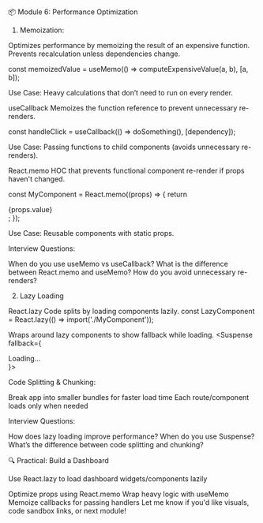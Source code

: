 📦 Module 6: Performance Optimization

1. Memoization:

Optimizes performance by memoizing the result of an expensive function.
Prevents recalculation unless dependencies change.

const memoizedValue = useMemo(() => computeExpensiveValue(a, b), [a, b]);

Use Case: Heavy calculations that don’t need to run on every render.

useCallback
Memoizes the function reference to prevent unnecessary re-renders.

const handleClick = useCallback(() => doSomething(), [dependency]);

Use Case: Passing functions to child components (avoids unnecessary re-renders).

React.memo
HOC that prevents functional component re-render if props haven't changed.

const MyComponent = React.memo((props) => {
  return <div>{props.value}</div>;
});

Use Case: Reusable components with static props.

Interview Questions:

When do you use useMemo vs useCallback?
What is the difference between React.memo and useMemo?
How do you avoid unnecessary re-renders?

2. Lazy Loading

React.lazy
Code splits by loading components lazily.
const LazyComponent = React.lazy(() => import('./MyComponent'));

Wraps around lazy components to show fallback while loading.
<Suspense fallback={<div>Loading...</div>}>
  <LazyComponent />
</Suspense>

Code Splitting & Chunking:

Break app into smaller bundles for faster load time
Each route/component loads only when needed

Interview Questions:

How does lazy loading improve performance?
When do you use Suspense?
What’s the difference between code splitting and chunking?

🔍 Practical: Build a Dashboard

Use React.lazy to load dashboard widgets/components lazily

Optimize props using React.memo
Wrap heavy logic with useMemo
Memoize callbacks for passing handlers
Let me know if you'd like visuals, code sandbox links, or next module!

